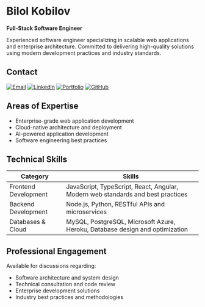 # Bilol Kobilov

**Full-Stack Software Engineer**

Experienced software engineer specializing in scalable web applications and enterprise architecture. Committed to delivering high-quality solutions using modern development practices and industry standards.

## Contact

[![Email](https://img.shields.io/badge/Email-bilolkobilov1%40gmail.com-black?style=flat-square&logo=gmail&logoColor=white)](mailto:bilolkobilov1@gmail.com)
[![LinkedIn](https://img.shields.io/badge/LinkedIn-bilolkobilov-black?style=flat-square&logo=linkedin&logoColor=white)](http://www.linkedin.com/in/bilolkobilov)
[![Portfolio](https://img.shields.io/badge/Portfolio-bilol.me-black?style=flat-square&logo=internetexplorer&logoColor=white)](https://www.bilol.me/en)
[![GitHub](https://img.shields.io/badge/GitHub-bilolkobilov-black?style=flat-square&logo=github&logoColor=white)](https://github.com/bilolkobilov)

## Areas of Expertise

- Enterprise-grade web application development
- Cloud-native architecture and deployment
- AI-powered application development
- Software engineering best practices

## Technical Skills

| Category | Skills |
|----------|--------|
| Frontend Development | JavaScript, TypeScript, React, Angular, Modern web standards and best practices |
| Backend Development | Node.js, Python, RESTful APIs and microservices |
| Databases & Cloud | MySQL, PostgreSQL, Microsoft Azure, Heroku, Database design and optimization |

## Professional Engagement

Available for discussions regarding:
- Software architecture and system design
- Technical consultation and code review
- Enterprise development solutions
- Industry best practices and methodologies
